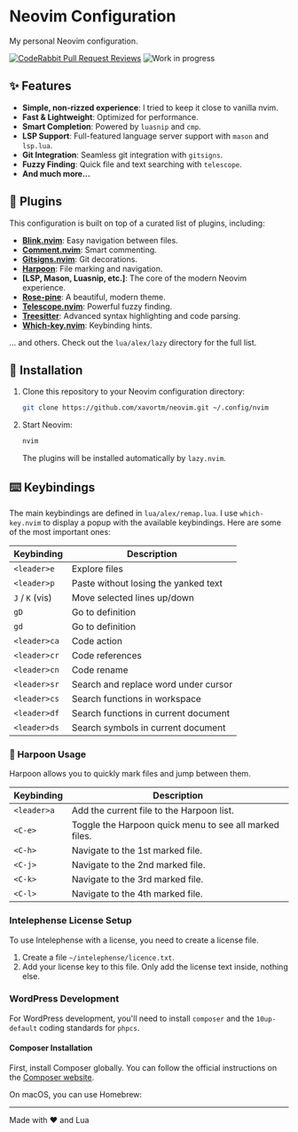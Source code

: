 # Neovim Configuration

My personal Neovim configuration.

[![CodeRabbit Pull Request Reviews](https://img.shields.io/coderabbit/prs/github/xavortm/neovim?utm_source=oss&utm_medium=github&utm_campaign=xavortm%2Fneovim&labelColor=171717&color=FF570A&link=https%3A%2F%2Fcoderabbit.ai&label=CodeRabbit+Reviews)](https://coderabbit.ai)
![Work in progress](https://img.shields.io/badge/work_in_progress-blue)

## ✨ Features

*   **Simple, non-rizzed experience**: I tried to keep it close to vanilla nvim.
*   **Fast & Lightweight**: Optimized for performance.
*   **Smart Completion**: Powered by `luasnip` and `cmp`.
*   **LSP Support**: Full-featured language server support with `mason` and `lsp.lua`.
*   **Git Integration**: Seamless git integration with `gitsigns`.
*   **Fuzzy Finding**: Quick file and text searching with `telescope`.
*   **And much more...**

## 🔌 Plugins

This configuration is built on top of a curated list of plugins, including:

*   **[Blink.nvim](https://github.com/xavortm/blink.nvim)**: Easy navigation between files.
*   **[Comment.nvim](https://github.com/numToStr/Comment.nvim)**: Smart commenting.
*   **[Gitsigns.nvim](https://github.com/lewis6991/gitsigns.nvim)**: Git decorations.
*   **[Harpoon](https://github.com/ThePrimeagen/harpoon)**: File marking and navigation.
*   **[LSP, Mason, Luasnip, etc.]**: The core of the modern Neovim experience.
*   **[Rose-pine](https://github.com/rose-pine/neovim)**: A beautiful, modern theme.
*   **[Telescope.nvim](https://github.com/nvim-telescope/telescope.nvim)**: Powerful fuzzy finding.
*   **[Treesitter](https://github.com/nvim-treesitter/nvim-treesitter)**: Advanced syntax highlighting and code parsing.
*   **[Which-key.nvim](https://github.com/folke/which-key.nvim)**: Keybinding hints.

... and others. Check out the `lua/alex/lazy` directory for the full list.

## 🚀 Installation

1.  Clone this repository to your Neovim configuration directory:
    ```bash
    git clone https://github.com/xavortm/neovim.git ~/.config/nvim
    ```
2.  Start Neovim:
    ```bash
    nvim
    ```
    The plugins will be installed automatically by `lazy.nvim`.

## ⌨️ Keybindings

The main keybindings are defined in `lua/alex/remap.lua`. I use `which-key.nvim` to display a popup with the available keybindings. Here are some of the most important ones:

| Keybinding      | Description                            |
| --------------- | -------------------------------------- |
| `<leader>e`     | Explore files                          |
| `<leader>p`     | Paste without losing the yanked text   |
| `J` / `K` (vis) | Move selected lines up/down            |
| `gD`            | Go to definition                       |
| `gd`            | Go to definition                       |
| `<leader>ca`    | Code action                            |
| `<leader>cr`    | Code references                        |
| `<leader>cn`    | Code rename                            |
| `<leader>sr`    | Search and replace word under cursor   |
| `<leader>cs`    | Search functions in workspace          |
| `<leader>df`    | Search functions in current document   |
| `<leader>ds`    | Search symbols in current document     |

### 📌 Harpoon Usage

Harpoon allows you to quickly mark files and jump between them.

| Keybinding    | Description                                            |
| ------------- | ------------------------------------------------------ |
| `<leader>a`   | Add the current file to the Harpoon list.              |
| `<C-e>`       | Toggle the Harpoon quick menu to see all marked files. |
| `<C-h>`       | Navigate to the 1st marked file.                       |
| `<C-j>`       | Navigate to the 2nd marked file.                       |
| `<C-k>`       | Navigate to the 3rd marked file.                       |
| `<C-l>`       | Navigate to the 4th marked file.                       |

### Intelephense License Setup

To use Intelephense with a license, you need to create a license file.

1.  Create a file `~/intelephense/licence.txt`.
2.  Add your license key to this file. Only add the license text inside, nothing else.

### WordPress Development

For WordPress development, you'll need to install `composer` and the `10up-default` coding standards for `phpcs`.

#### Composer Installation

First, install Composer globally. You can follow the official instructions on the [Composer website](https://getcomposer.org/doc/00-intro.md#globally).

On macOS, you can use Homebrew:


---

Made with ❤️ and Lua
